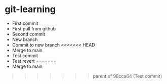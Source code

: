 # git-learning

- First commit
- First pull from github
- Second commit
- New branch
- Commit to new branch
<<<<<<< HEAD
- Merge to main
- Test commit
- Test revert
=======
- Merge to main
>>>>>>> parent of 98cca64 (Test commit)
